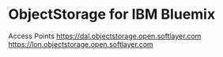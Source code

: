 # ObjectStorage for IBM Bluemix

Access Points
https://dal.objectstorage.open.softlayer.com
https://lon.objectstorage.open.softlayer.com
